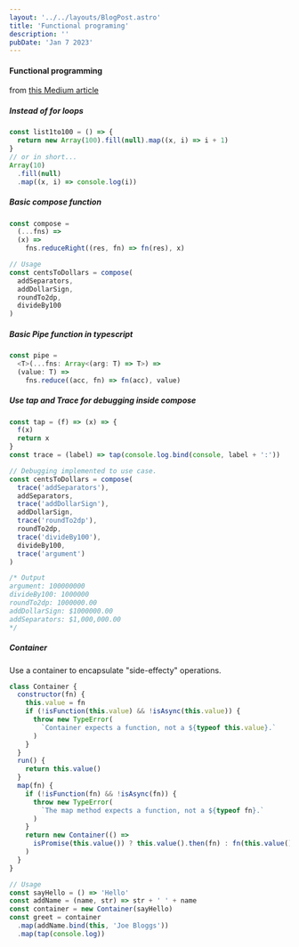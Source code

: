 ```yaml
---
layout: '../../layouts/BlogPost.astro'
title: 'Functional programing'
description: ''
pubDate: 'Jan 7 2023'
---
```


#### Functional programming

from [this Medium article](https://medium.com/better-programming/functional-programming-in-javascript-introduction-and-practical-examples-d268e44395b2)

##### Instead of for loops

```javascript
const list1to100 = () => {
  return new Array(100).fill(null).map((x, i) => i + 1)
}
// or in short...
Array(10)
  .fill(null)
  .map((x, i) => console.log(i))
```

##### Basic compose function

```javascript
const compose =
  (...fns) =>
  (x) =>
    fns.reduceRight((res, fn) => fn(res), x)

// Usage
const centsToDollars = compose(
  addSeparators,
  addDollarSign,
  roundTo2dp,
  divideBy100
)
```

##### Basic Pipe function in typescript

```typescript
const pipe =
  <T>(...fns: Array<(arg: T) => T>) =>
  (value: T) =>
    fns.reduce((acc, fn) => fn(acc), value)
```

##### Use tap and Trace for debugging inside compose

```javascript
const tap = (f) => (x) => {
  f(x)
  return x
}
const trace = (label) => tap(console.log.bind(console, label + ':'))

// Debugging implemented to use case.
const centsToDollars = compose(
  trace('addSeparators'),
  addSeparators,
  trace('addDollarSign'),
  addDollarSign,
  trace('roundTo2dp'),
  roundTo2dp,
  trace('divideBy100'),
  divideBy100,
  trace('argument')
)

/* Output
argument: 100000000
divideBy100: 1000000
roundTo2dp: 1000000.00
addDollarSign: $1000000.00
addSeparators: $1,000,000.00
*/
```

##### Container

Use a container to encapsulate "side-effecty" operations.

```javascript
class Container {
  constructor(fn) {
    this.value = fn
    if (!isFunction(this.value) && !isAsync(this.value)) {
      throw new TypeError(
        `Container expects a function, not a ${typeof this.value}.`
      )
    }
  }
  run() {
    return this.value()
  }
  map(fn) {
    if (!isFunction(fn) && !isAsync(fn)) {
      throw new TypeError(
        `The map method expects a function, not a ${typeof fn}.`
      )
    }
    return new Container(() =>
      isPromise(this.value()) ? this.value().then(fn) : fn(this.value())
    )
  }
}

// Usage
const sayHello = () => 'Hello'
const addName = (name, str) => str + ' ' + name
const container = new Container(sayHello)
const greet = container
  .map(addName.bind(this, 'Joe Bloggs'))
  .map(tap(console.log))
```

